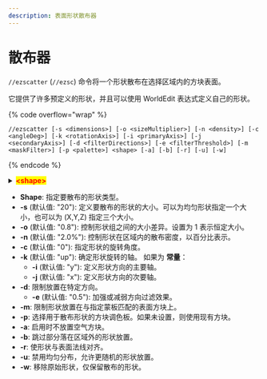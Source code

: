 ```yaml
---
description: 表面形状散布器
---
```


# 散布器

`//ezscatter` (`//ezsc`) 命令将一个形状散布在选择区域内的方块表面。

它提供了许多预定义的形状，并且可以使用 WorldEdit 表达式定义自己的形状。

{% code overflow="wrap" %}
```
//ezscatter [-s <dimensions>] [-o <sizeMultiplier>] [-n <density>] [-c <angleDeg>] [-k <rotationAxis>] [-i <primaryAxis>] [-j <secondaryAxis>] [-d <filterDirections>] [-e <filterThreshold>] [-m <maskFilter>] [-p <palette>] <shape> [-a] [-b] [-r] [-u] [-w]
```
{% endcode %}

<details>

<summary><mark style="color:red;"><strong>&lt;shape&gt;</strong></mark></summary>

**当前形状**

_附加参数在形状后的括号内给出。_

* bean
* cube
* curl
* cylinder
* ellipsoid
* fur
* leaf
* lemon
* onion
* polygon(*Sides*)
* pyramid(*Sides*)
* spike
* supersphere(*Exponent*)
* tetrahedron
* torus(*Thickness*)

除了这些，你还可以使用 WorldEdit 表达式定义自己的形状

**`Expression;<expression>`**
或
**`Expr;<expression>`**

例如，这个表达式将创建螺旋：\
`//ezsc expr;x+=sin(2*pi*y)/2;z+=cos(2*pi*y)/2;x*x+z*z<0.3^2`

</details>

* **Shape**: 指定要散布的形状类型。
* **-s** (默认值: "20"): 定义要散布的形状的大小。可以为均匀形状指定一个大小，也可以为 (X,Y,Z) 指定三个大小。
* **-o** (默认值: "0.8"): 控制形状组之间的大小差异。设置为 1 表示恒定大小。
* **-n** (默认值: "2.0%"): 控制形状在区域内的散布密度，以百分比表示。
* **-c** (默认值: "0"): 指定形状的旋转角度。
* **-k** (默认值: "up"): 确定形状旋转的轴。
  如果为 **常量**：
  * **-i** (默认值: "y"): 定义形状方向的主要轴。
  * **-j** (默认值: "x"): 定义形状方向的次要轴。
* **-d**: 限制放置在特定方向。
  * **-e** (默认值: "0.5"): 加强或减弱方向过滤效果。
* **-m**: 限制形状放置在与指定蒙板匹配的表面方块上。
* **-p**: 选择用于散布形状的方块调色板。如果未设置，则使用现有方块。
* **-a**: 启用时不放置空气方块。
* **-b**: 跳过部分落在区域外的形状放置。
* **-r**: 使形状与表面法线对齐。
* **-u**: 禁用均匀分布，允许更随机的形状放置。
* **-w**: 移除原始形状，仅保留散布的形状。
